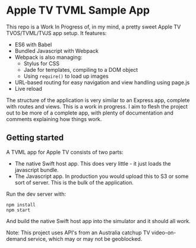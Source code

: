 # Apple TV TVML Sample App

This repo is a Work In Progress of, in my mind, a pretty sweet Apple TV TVOS/TVML/TVJS app setup. It features:

 - ES6 with Babel
 - Bundled Javascript with Webpack
 - Webpack is also managing:
   - Stylus for CSS
   - Jade for templates, compiling to a DOM object
   - Using `require()` to load up images
 - URL-based routing for easy navigation and view handling using page.js
 - Live reload
 
The structure of the application is very similar to an Express app, complete with routes and views. This is a
work in progress. I aim to flesh the project out to be more of a complete app, with plenty of documentation
and comments explaining how things work.

## Getting started

A TVML app for Apple TV consists of two parts:

 - The native Swift host app. This does very little - it just loads the javascript bundle.
 - The Javascript app. In production you would upload this to S3 or some sort of server. This is the bulk of the application.
 

Run the dev server with:

```
npm install
npm start
```

And build the native Swift host app into the simulator and it should all work.

Note: This project uses API's from an Australia catchup TV video-on-demand service, which may or may not be geoblocked. 
